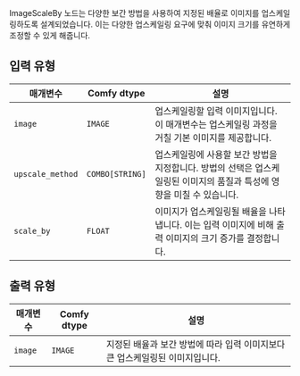 ImageScaleBy 노드는 다양한 보간 방법을 사용하여 지정된 배율로 이미지를 업스케일링하도록 설계되었습니다. 이는 다양한 업스케일링 요구에 맞춰 이미지 크기를 유연하게 조정할 수 있게 해줍니다.

## 입력 유형

| 매개변수       | Comfy dtype | 설명                                                                 |
|-----------------|-------------|----------------------------------------------------------------------------|
| `image`         | `IMAGE`     | 업스케일링할 입력 이미지입니다. 이 매개변수는 업스케일링 과정을 거칠 기본 이미지를 제공합니다. |
| `upscale_method`| `COMBO[STRING]` | 업스케일링에 사용할 보간 방법을 지정합니다. 방법의 선택은 업스케일링된 이미지의 품질과 특성에 영향을 미칠 수 있습니다. |
| `scale_by`      | `FLOAT`     | 이미지가 업스케일링될 배율을 나타냅니다. 이는 입력 이미지에 비해 출력 이미지의 크기 증가를 결정합니다. |

## 출력 유형

| 매개변수 | Comfy dtype | 설명                                                   |
|-----------|-------------|---------------------------------------------------------------|
| `image`   | `IMAGE`     | 지정된 배율과 보간 방법에 따라 입력 이미지보다 큰 업스케일링된 이미지입니다. |

